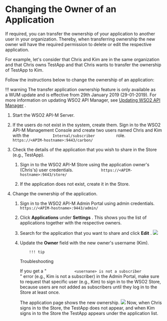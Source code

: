 # Changing the Owner of an Application

If required, you can transfer the ownership of your application to another user in your organization. Thereby, when transferring ownership the new owner will have the required permission to delete or edit the respective application.

For example, let's consider that Chris and Kim are in the same organization and that Chris owns TestApp and that Chris wants to transfer the ownership of TestApp to Kim.

Follow the instructions below to change the ownership of an application:

!!! warning
The transfer application ownership feature is only available as a WUM update and is effective from 29th January 2019 (29-01-2019). For more information on updating WSO2 API Manager, see [Updating WSO2 API Manager](https://docs.wso2.com/display/AM300/Updating+WSO2+API+Manager) .


1.  Start the WSO2 API-M Server.
2.  If the users do not exist in the system, create them.
    Sign in to the WSO2 API-M Management Console and create two users named Chris and Kim with the `           Internal/subscriber          ` role.
    `           https://<APIM-hostname>:9443/carbon/          `

3.  Check the details of the application that you wish to share in the Store (e.g., TestApp).

    1.  Sign in to the WSO2 API-M Store using the application owner's (Chris's) user credentials.
        `             https://<APIM-hostname>:9443/store/            `

    2.  If the application does not exist, create it in the Store.

4.  Change the ownership of the application.
    1.  Sign in to the WSO2 API-M Admin Portal using admin credentials.
        `             https://<APIM-hostname>:9443/admin/            `

    2.  Click **Applications** under **Settings** .
        This shows you the list of applications together with the respective owners.

    3.  Search for the application that you want to share and click **Edit** .
        ![](attachments/126559224/126559225.png)
    4.  Update the **Owner** field with the new owner's username (Kim).

                !!! tip
        Troubleshooting

        If you get a " `             <usernane> is not a subscriber            ` " error (e.g., Kim is not a subscriber) in the Admin Portal, make sure to request that specific user (e.g., Kim) to sign in to the WSO2 Store, because users are not added as subscribers until they log in to the Store at least once.


        The application page shows the new ownership.
        ![](attachments/126559224/126559226.png)        Now, when Chris signs in to the Store, the TestApp does not appear, and when Kim signs in to the Store the TestApp appears under the application list.


